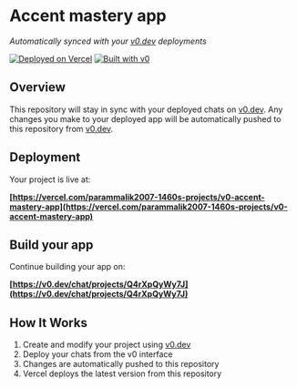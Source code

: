 # Accent mastery app

*Automatically synced with your [v0.dev](https://v0.dev) deployments*

[![Deployed on Vercel](https://img.shields.io/badge/Deployed%20on-Vercel-black?style=for-the-badge&logo=vercel)](https://vercel.com/parammalik2007-1460s-projects/v0-accent-mastery-app)
[![Built with v0](https://img.shields.io/badge/Built%20with-v0.dev-black?style=for-the-badge)](https://v0.dev/chat/projects/Q4rXpQyWy7J)

## Overview

This repository will stay in sync with your deployed chats on [v0.dev](https://v0.dev).
Any changes you make to your deployed app will be automatically pushed to this repository from [v0.dev](https://v0.dev).

## Deployment

Your project is live at:

**[https://vercel.com/parammalik2007-1460s-projects/v0-accent-mastery-app](https://vercel.com/parammalik2007-1460s-projects/v0-accent-mastery-app)**

## Build your app

Continue building your app on:

**[https://v0.dev/chat/projects/Q4rXpQyWy7J](https://v0.dev/chat/projects/Q4rXpQyWy7J)**

## How It Works

1. Create and modify your project using [v0.dev](https://v0.dev)
2. Deploy your chats from the v0 interface
3. Changes are automatically pushed to this repository
4. Vercel deploys the latest version from this repository
